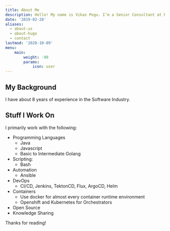 ```yaml
---
title: About Me
description: Hello! My name is Vikas Pogu. I’m a Senior Consultant at Red Hat.
date: '2019-02-28'
aliases:
  - about-us
  - about-hugo
  - contact
lastmod: '2020-10-09'
menu:
    main: 
        weight: -90
        params:
            icon: user
---
```


## My Background

I have about 8 years of experience in the Software Industry.

## Stuff I Work On

I primarily work with the following:

* Programming Languages
  * Java
  * Javascript
  * Basic to Intermediate Golang
* Scripting:
  * Bash
* Automation
  * Ansible
* DevOps
  * CI/CD, Jenkins, TektonCD, Flux, ArgoCD, Helm
* Containers
  * Use docker for almost every container runtime environment
  * Openshift and Kubernetes for Orchestrators
* Open Source
* Knowledge Sharing

Thanks for reading!
